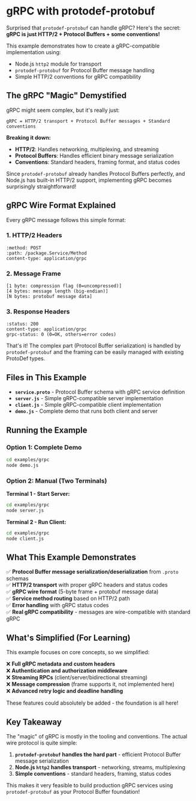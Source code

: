 # gRPC with protodef-protobuf

Surprised that `protodef-protobuf` can handle gRPC? Here's the secret: **gRPC is just HTTP/2 + Protocol Buffers + some conventions!**

This example demonstrates how to create a gRPC-compatible implementation using:
- Node.js `http2` module for transport  
- `protodef-protobuf` for Protocol Buffer message handling
- Simple HTTP/2 conventions for gRPC compatibility

## The gRPC "Magic" Demystified

gRPC might seem complex, but it's really just:

```
gRPC = HTTP/2 transport + Protocol Buffer messages + Standard conventions
```

**Breaking it down:**
- **HTTP/2**: Handles networking, multiplexing, and streaming
- **Protocol Buffers**: Handles efficient binary message serialization
- **Conventions**: Standard headers, framing format, and status codes

Since `protodef-protobuf` already handles Protocol Buffers perfectly, and Node.js has built-in HTTP/2 support, implementing gRPC becomes surprisingly straightforward!

## gRPC Wire Format Explained

Every gRPC message follows this simple format:

### 1. HTTP/2 Headers
```
:method: POST
:path: /package.Service/Method  
content-type: application/grpc
```

### 2. Message Frame
```
[1 byte: compression flag (0=uncompressed)]
[4 bytes: message length (big-endian)]
[N bytes: protobuf message data]
```

### 3. Response Headers
```
:status: 200
content-type: application/grpc
grpc-status: 0 (0=OK, others=error codes)
```

That's it! The complex part (Protocol Buffer serialization) is handled by `protodef-protobuf` and the framing can be easily managed with existing ProtoDef types.

## Files in This Example

- **`service.proto`** - Protocol Buffer schema with gRPC service definition
- **`server.js`** - Simple gRPC-compatible server implementation
- **`client.js`** - Simple gRPC-compatible client implementation  
- **`demo.js`** - Complete demo that runs both client and server

## Running the Example

### Option 1: Complete Demo
```bash
cd examples/grpc
node demo.js
```

### Option 2: Manual (Two Terminals)

**Terminal 1 - Start Server:**
```bash
cd examples/grpc
node server.js
```

**Terminal 2 - Run Client:**
```bash  
cd examples/grpc
node client.js
```

## What This Example Demonstrates

✅ **Protocol Buffer message serialization/deserialization** from `.proto` schemas  
✅ **HTTP/2 transport** with proper gRPC headers and status codes  
✅ **gRPC wire format** (5-byte frame + protobuf message data)  
✅ **Service method routing** based on HTTP/2 path  
✅ **Error handling** with gRPC status codes  
✅ **Real gRPC compatibility** - messages are wire-compatible with standard gRPC

## What's Simplified (For Learning)

This example focuses on core concepts, so we simplified:

❌ **Full gRPC metadata and custom headers**  
❌ **Authentication and authorization middleware**  
❌ **Streaming RPCs** (client/server/bidirectional streaming)  
❌ **Message compression** (frame supports it, not implemented here)  
❌ **Advanced retry logic and deadline handling**  

These features could absolutely be added - the foundation is all here!

## Key Takeaway

The "magic" of gRPC is mostly in the tooling and conventions. The actual wire protocol is quite simple:

1. **`protodef-protobuf` handles the hard part** - efficient Protocol Buffer message serialization
2. **Node.js `http2` handles transport** - networking, streams, multiplexing  
3. **Simple conventions** - standard headers, framing, status codes

This makes it very feasible to build production gRPC services using `protodef-protobuf` as your Protocol Buffer foundation!
